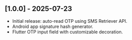 ## [1.0.0] - 2025-07-23

- Initial release: auto-read OTP using SMS Retriever API.
- Android app signature hash generator.
- Flutter OTP input field with customizable decoration.
